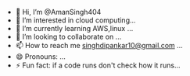 - 👋 Hi, I’m @AmanSingh404
- 👀 I’m interested in cloud computing...
- 🌱 I’m currently learning AWS,linux ...
- 💞️ I’m looking to collaborate on  ...
- 📫 How to reach me singhdipankar10@gmail.com ...
- 😄 Pronouns: ...
- ⚡ Fun fact: if a code runs don't check how it runs...

<!---
AmanSingh404/AmanSingh404 is a ✨ special ✨ repository because its `README.md` (this file) appears on your GitHub profile.
You can click the Preview link to take a look at your changes.
--->

